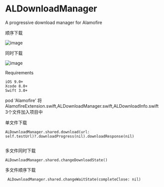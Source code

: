 # ALDownloadManager
A progressive download manager for Alamofire
 
 顺序下载 

 ![image](https://github.com/Yvent/ALDownloadManager/blob/master/Resource/2017-12-11%2011_49_36.gif)  
 
同时下载

 ![image](https://github.com/Yvent/ALDownloadManager/blob/master/Resource/2017-12-11%2011_50_44.gif)



Requirements
 ````
iOS 9.0+ 
Xcode 8.0+
Swift 3.0+
 ````
 pod 'Alamofire'
 将  AlamofireExtension.swift,ALDownloadManager.swift,ALDownloadInfo.swift 3个文件加入项目中
 
 单文件下载
 ````
ALDownloadManager.shared.download(url: self.testUrl)?.downloadProgress(nil).downloadResponse(nil)
                    
````
 多文件同时下载
 ````
 ALDownloadManager.shared.changeDownloadState()
````
 多文件顺序下载
 ````
  ALDownloadManager.shared.changeWaitState(completeClose: nil)
````
